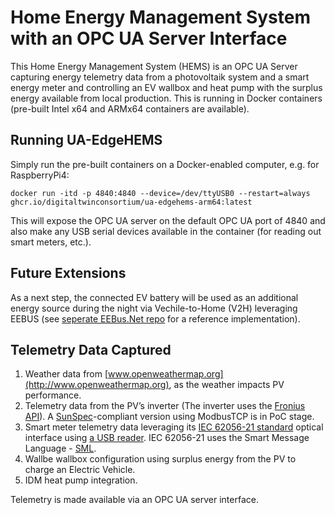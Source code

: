 # Home Energy Management System with an OPC UA Server Interface

This Home Energy Management System (HEMS) is an OPC UA Server capturing energy telemetry data from a photovoltaik system and a smart energy meter and controlling an EV wallbox and heat pump with the surplus energy available from local production. This is running in Docker containers (pre-built Intel x64 and ARMx64 containers are available). 

## Running UA-EdgeHEMS

Simply run the pre-built containers on a Docker-enabled computer, e.g. for RaspberryPi4:

`docker run -itd -p 4840:4840 --device=/dev/ttyUSB0 --restart=always ghcr.io/digitaltwinconsortium/ua-edgehems-arm64:latest`

This will expose the OPC UA server on the default OPC UA port of 4840 and also make any USB serial devices available in the container (for reading out smart meters, etc.).

## Future Extensions
As a next step, the connected EV battery will be used as an additional energy source during the night via Vechile-to-Home (V2H) leveraging EEBUS (see [seperate EEBus.Net repo](https://github.com/digitaltwinconsortium/EEBUS.Net) for a reference implementation).

## Telemetry Data Captured
1. Weather data from [www.openweathermap.org](http://www.openweathermap.org), as the weather impacts PV performance.
2. Telemetry data from the PV’s inverter (The inverter uses the [Fronius API](https://www.fronius.com/en/photovoltaics/products/all-products/system-monitoring/open-interfaces/fronius-solar-api-json-)). A [SunSpec](https://sunspec.org)-compliant version using ModbusTCP is in PoC stage.
3. Smart meter telemetry data leveraging its [IEC 62056-21 standard](https://en.wikipedia.org/wiki/IEC_62056) optical interface using [a USB reader](https://shop.weidmann-elektronik.de/index.php?page=product&info=24). IEC 62056-21 uses the Smart Message Language - [SML](https://wiki.wireshark.org/SML).
4. Wallbe wallbox configuration using surplus energy from the PV to charge an Electric Vehicle.
5. IDM heat pump integration.

Telemetry is made available via an OPC UA server interface.

